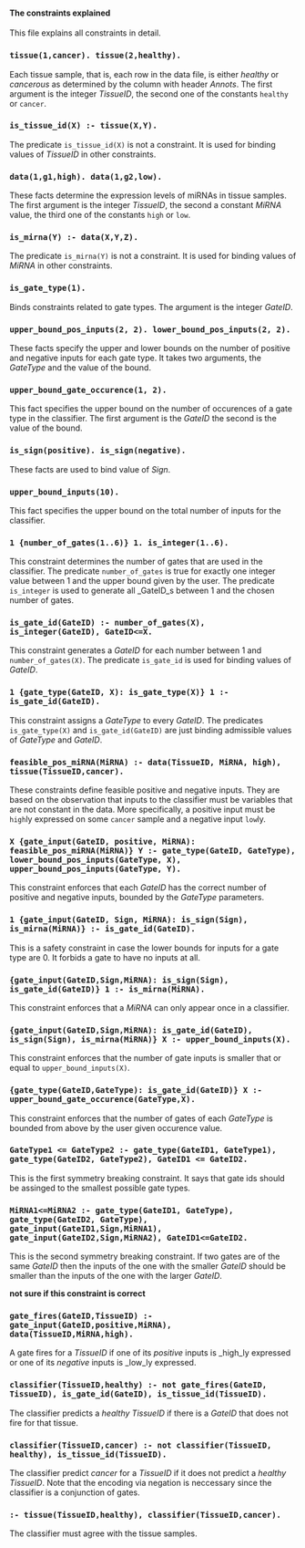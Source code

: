 
#### The constraints explained
This file explains all constraints in detail.

### `tissue(1,cancer). tissue(2,healthy).`
Each tissue sample, that is, each row in the data file, is either _healthy_ or _cancerous_ as determined by the column with header _Annots_.
The first argument is the integer _TissueID_, the second one of the constants `healthy` or `cancer`.

### `is_tissue_id(X) :- tissue(X,Y).`
The predicate `is_tissue_id(X)` is not a constraint. It is used for binding values of _TissueID_ in other constraints.

### `data(1,g1,high). data(1,g2,low).`
These facts determine the expression levels of miRNAs in tissue samples.
The first argument is the integer _TissueID_, the second a constant _MiRNA_ value, the third one of the constants `high` or `low`.

### `is_mirna(Y) :- data(X,Y,Z).`
The predicate `is_mirna(Y)` is not a constraint. It is used for binding values of _MiRNA_ in other constraints.

### `is_gate_type(1).`
Binds constraints related to gate types.
The argument is the integer _GateID_.

### `upper_bound_pos_inputs(2, 2). lower_bound_pos_inputs(2, 2).`
These facts specify the upper and lower bounds on the number of positive and negative inputs for each gate type.
It takes two arguments, the _GateType_ and the value of the bound.

### `upper_bound_gate_occurence(1, 2).`
This fact specifies the upper bound on the number of occurences of a gate type in the classifier.
The first argument is the _GateID_ the second is the value of the bound.

### `is_sign(positive). is_sign(negative).`
These facts are used to bind value of _Sign_.

### `upper_bound_inputs(10).`
This fact specifies the upper bound on the total number of inputs for the classifier.

### `1 {number_of_gates(1..6)} 1. is_integer(1..6).`
This constraint determines the number of gates that are used in the classifier.
The predicate `number_of_gates` is true for exactly one integer value between 1 and the upper bound given by the user.
The predicate `is_integer` is used to generate all _GateID_s between 1 and the chosen number of gates.

### `is_gate_id(GateID) :- number_of_gates(X), is_integer(GateID), GateID<=X.`
This constraint generates a _GateID_ for each number between 1 and `number_of_gates(X)`.
The predicate `is_gate_id` is used for binding values of _GateID_.

### `1 {gate_type(GateID, X): is_gate_type(X)} 1 :- is_gate_id(GateID).`
This constraint assigns a _GateType_ to every _GateID_.
The predicates `is_gate_type(X)` and `is_gate_id(GateID)` are just binding admissible values of _GateType_ and _GateID_.

### `feasible_pos_miRNA(MiRNA) :- data(TissueID, MiRNA, high), tissue(TissueID,cancer).`
These constraints define feasible positive and negative inputs.
They are based on the observation that inputs to the classifier must be variables that are not constant in the data.
More specifically, a positive input must be `high`ly expressed on some `cancer` sample and a negative input `low`ly.

### `X {gate_input(GateID, positive, MiRNA): feasible_pos_miRNA(MiRNA)} Y :- gate_type(GateID, GateType), lower_bound_pos_inputs(GateType, X), upper_bound_pos_inputs(GateType, Y).`
This constraint enforces that each _GateID_ has the correct number of positive and negative inputs, bounded by the _GateType_ parameters.

### `1 {gate_input(GateID, Sign, MiRNA): is_sign(Sign), is_mirna(MiRNA)} :- is_gate_id(GateID).`
This is a safety constraint in case the lower bounds for inputs for a gate type are 0.
It forbids a gate to have no inputs at all.

### `{gate_input(GateID,Sign,MiRNA): is_sign(Sign), is_gate_id(GateID)} 1 :- is_mirna(MiRNA).`
This constraint enforces that a _MiRNA_ can only appear once in a classifier.

### `{gate_input(GateID,Sign,MiRNA): is_gate_id(GateID), is_sign(Sign), is_mirna(MiRNA)} X :- upper_bound_inputs(X).`
This constraint enforces that the number of gate inputs is smaller that or equal to `upper_bound_inputs(X)`.

### `{gate_type(GateID,GateType): is_gate_id(GateID)} X :- upper_bound_gate_occurence(GateType,X).`
This constraint enforces that the number of gates of each _GateType_ is bounded from above by the user given occurence value.

### `GateType1 <= GateType2 :- gate_type(GateID1, GateType1), gate_type(GateID2, GateType2), GateID1 <= GateID2.`
This is the first symmetry breaking constraint.
It says that gate ids should be assinged to the smallest possible gate types.

### `MiRNA1<=MiRNA2 :- gate_type(GateID1, GateType), gate_type(GateID2, GateType), gate_input(GateID1,Sign,MiRNA1), gate_input(GateID2,Sign,MiRNA2), GateID1<=GateID2.`
This is the second symmetry breaking constraint.
If two gates are of the same _GateID_ then the inputs of the one with the smaller _GateID_ should be smaller than the inputs of the one with the larger _GateID_.

**not sure if this constraint is correct**

### `gate_fires(GateID,TissueID) :- gate_input(GateID,positive,MiRNA), data(TissueID,MiRNA,high).`
A gate fires for a _TissueID_ if one of its _positive_ inputs is _high_ly expressed or one of its _negative_ inputs is _low_ly expressed.

### `classifier(TissueID,healthy) :- not gate_fires(GateID, TissueID), is_gate_id(GateID), is_tissue_id(TissueID).`
The classifier predicts a _healthy_ _TissueID_ if there is a _GateID_ that does not fire for that tissue.

### `classifier(TissueID,cancer) :- not classifier(TissueID, healthy), is_tissue_id(TissueID).`
The classifier predict _cancer_ for a _TissueID_ if it does not predict a _healthy_ _TissueID_.
Note that the encoding via negation is neccessary since the classifier is a conjunction of gates.


### `:- tissue(TissueID,healthy), classifier(TissueID,cancer).`
The classifier must agree with the tissue samples.




























